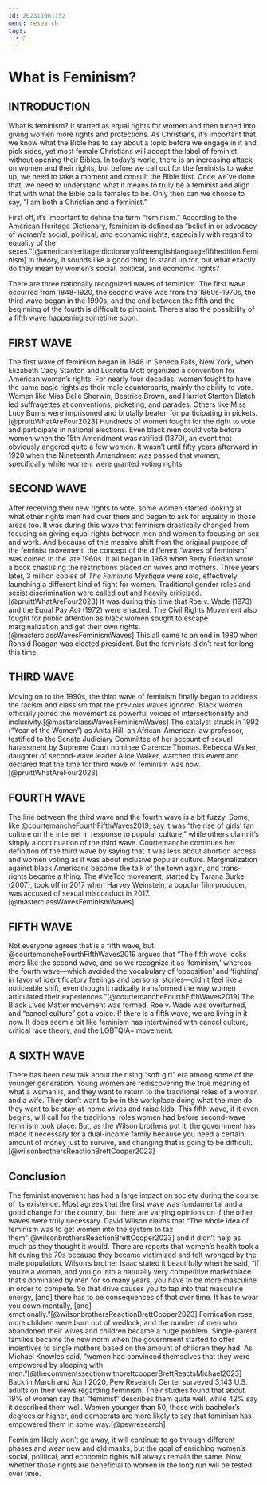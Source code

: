 ```yaml
---
id: 202311061152
menu: research
tags:
  - 🌻
---
```

# What is Feminism?

## INTRODUCTION

What is feminism? It started as equal rights for women and then turned into giving women more rights and protections. As Christians, it’s important that we know what the Bible has to say about a topic before we engage in it and pick sides, yet most female Christians will accept the label of feminist without opening their Bibles. In today’s world, there is an increasing attack on women and their rights, but before we call out for the feminists to wake up, we need to take a moment and consult the Bible first. Once we’ve done that, we need to understand what it means to truly be a feminist and align that with what the Bible calls females to be. Only then can we choose to say, “I am both a Christian and a feminist.”

First off, it’s important to define the term “feminism.” According to the American Heritage Dictionary, feminism is defined as “belief in or advocacy of women’s social, political, and economic rights, especially with regard to equality of the sexes.”[@americanheritagerdictionaryoftheenglishlanguagefifthedition.Feminism] In theory, it sounds like a good thing to stand up for, but what exactly do they mean by women’s social, political, and economic rights?

There are three nationally recognized waves of feminism. The first wave occurred from 1848-1920, the second wave was from the 1960s-1970s, the third wave began in the 1990s, and the end between the fifth and the beginning of the fourth is difficult to pinpoint. There’s also the possibility of a fifth wave happening sometime soon.

## FIRST WAVE

The first wave of feminism began in 1848 in Seneca Falls, New York, when Elizabeth Cady Stanton and Lucretia Mott organized a convention for American woman’s rights. For nearly four decades, women fought to have the same basic rights as their male counterparts, mainly the ability to vote. Women like Miss Belle Sherwin, Beatrice Brown, and Harriot Stanton Blatch led suffragettes at conventions, picketing, and parades. Others like Miss Lucy Burns were imprisoned and brutally beaten for participating in pickets.[@pruittWhatAreFour2023] Hundreds of women fought for the right to vote and participate in national elections. Even black men could vote before women when the 15th Amendment was ratified (1870), an event that obviously angered quite a few women. It wasn’t until fifty years afterward in 1920 when the Nineteenth Amendment was passed that women, specifically white women, were granted voting rights.

## SECOND WAVE

After receiving their new rights to vote, some women started looking at what other rights men had over them and began to ask for equality in those areas too. It was during this wave that feminism drastically changed from focusing on giving equal rights between men and women to focusing on sex and work. And because of this massive shift from the original purpose of the feminist movement, the concept of the different “waves of feminism” was coined in the late 1960s. It all began in 1963 when Betty Friedan wrote a book chastising the restrictions placed on wives and mothers. Three years later, 3 million copies of *The Feminine Mystique* were sold, effectively launching a different kind of fight for women. Traditional gender roles and sexist discrimination were called out and heavily criticized.[@pruittWhatAreFour2023] It was during this time that Roe v. Wade (1973) and the Equal Pay Act (1972) were enacted. The Civil Rights Movement also fought for public attention as black women sought to escape marginalization and get their own rights.[@masterclassWavesFeminismWaves] This all came to an end in 1980 when Ronald Reagan was elected president. But the feminists didn’t rest for long this time.
## THIRD WAVE

Moving on to the 1990s, the third wave of feminism finally began to address the racism and classism that the previous waves ignored. Black women officially joined the movement as powerful voices of intersectionality and inclusivity.[@masterclassWavesFeminismWaves] The catalyst struck in 1992 (“Year of the Women”) as Anita Hill, an African-American law professor, testified to the Senate Judiciary Committee of her account of sexual harassment by Supreme Court nominee Clarence Thomas. Rebecca Walker, daughter of second-wave leader Alice Walker, watched this event and declared that the time for third wave of feminism was now.[@pruittWhatAreFour2023]

## FOURTH WAVE

The line between the third wave and the fourth wave is a bit fuzzy. Some, like @courtemancheFourthFifthWaves2019, say it was “the rise of girls’ fan culture on the internet in response to popular culture,” while others claim it’s simply a continuation of the third wave. Courtemanche continues her definition of the third wave by saying that it was less about abortion access and women voting as it was about inclusive popular culture. Marginalization against black Americans become the talk of the town again, and trans-rights became a thing. The #MeToo movement, started by Tarana Burke (2007), took off in 2017 when Harvey Weinstein, a popular film producer, was accused of sexual misconduct in 2017.[@masterclassWavesFeminismWaves] 

## FIFTH WAVE

Not everyone agrees that is a fifth wave, but @courtemancheFourthFifthWaves2019 argues that “The fifth wave looks more like the second wave, and so we recognize it as ‘feminism,’ whereas the fourth wave—which avoided the vocabulary of ‘opposition’ and ‘fighting’ in favor of identificatory feelings and personal stories—didn’t feel like a noticeable shift, even though it radically transformed the way women articulated their experiences.”[@courtemancheFourthFifthWaves2019] The Black Lives Matter movement was formed, Roe v. Wade was overturned, and “cancel culture” got a voice. If there is a fifth wave, we are living in it now. It does seem a bit like feminism has intertwined with cancel culture, critical race theory, and the LGBTQIA+ movement.

## A SIXTH WAVE

There has been new talk about the rising “soft girl” era among some of the younger generation. Young women are rediscovering the true meaning of what a woman is, and they want to return to the traditional roles of a woman and a wife. They don’t want to be in the workplace doing what the men do, they want to be stay-at-home wives and raise kids. This fifth wave, if it even begins, will call for the traditional roles women had before second-wave feminism took place. But, as the Wilson brothers put it, the government has made it necessary for a dual-income family because you need a certain amount of money just to survive, and changing that is going to be difficult.[@wilsonbrothersReactionBrettCooper2023]

## Conclusion

The feminist movement has had a large impact on society during the course of its existence. Most agrees that the first wave was fundamental and a good change for the country, but there are varying opinions on if the other waves were truly necessary. David Wilson claims that “The whole idea of feminism was to get women into the system to tax them”[@wilsonbrothersReactionBrettCooper2023] and it didn’t help as much as they thought it would. There are reports that women’s health took a hit during the 70s because they became victimized and felt wronged by the male population. Wilson’s brother Isaac stated it beautifully when he said, “if you’re a woman, and you go into a naturally very competitive marketplace that’s dominated by men for so many years, you have to be more masculine in order to compete. So that drive causes you to tap into that masculine energy, [and] there has to be consequences of that over time. It has to wear you down mentally, [and] emotionally.”[@wilsonbrothersReactionBrettCooper2023] Fornication rose, more children were born out of wedlock, and the number of men who abandoned their wives and children became a huge problem. Single-parent families became the new norm when the government started to offer incentives to single mothers based on the amount of children they had. As Michael Knowles said, “women had convinced themselves that they were empowered by sleeping with men.”[@thecommentssectionwithbrettcooperBrettReactsMichael2023] Back in March and April 2020, Pew Research Center surveyed 3,143 U.S. adults on their views regarding feminism. Their studies found that about 19% of women say that “feminist” describes them quite well, while 42% say it described them well. Women younger than 50, those with bachelor’s degrees or higher, and democrats are more likely to say that feminism has empowered them in some way.[@pewresearch]

Feminism likely won’t go away, it will continue to go through different phases and wear new and old masks, but the goal of enriching women’s social, political, and economic rights will always remain the same. Now, whether those rights are beneficial to women in the long run will be tested over time. 
